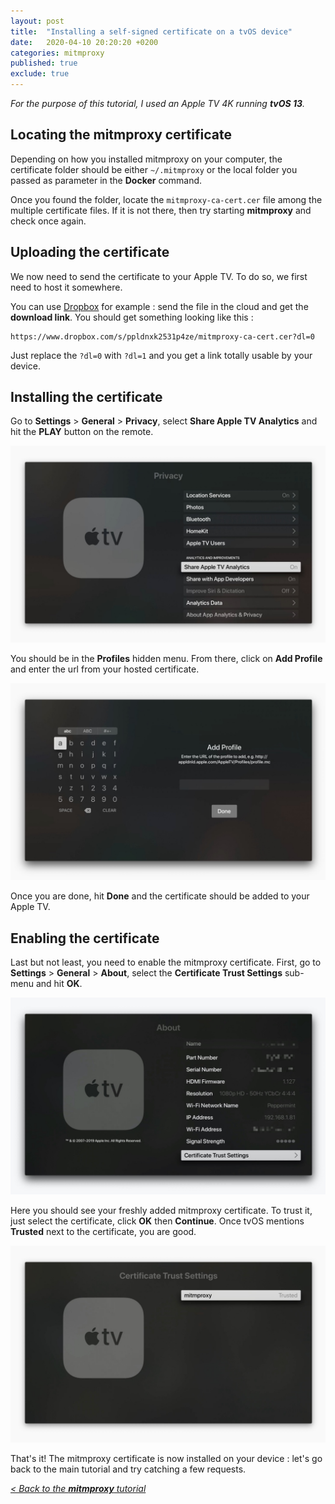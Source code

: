 ```yaml
---
layout: post
title:  "Installing a self-signed certificate on a tvOS device"
date:   2020-04-10 20:20:20 +0200
categories: mitmproxy
published: true
exclude: true
---
```


_For the purpose of this tutorial, I used an Apple TV 4K running **tvOS 13**._

## Locating the mitmproxy certificate

Depending on how you installed mitmproxy on your computer, the certificate folder should be either `~/.mitmproxy` or the local folder you passed as parameter in the **Docker** command.

Once you found the folder, locate the `mitmproxy-ca-cert.cer` file among the multiple certificate files. If it is not there, then try starting **mitmproxy** and check once again.

## Uploading the certificate

We now need to send the certificate to your Apple TV. To do so, we first need to host it somewhere.

You can use <a href="http://dropbox.com" target="_blank">Dropbox</a> for example : send the file in the cloud and get the **download link**. You should get something looking like this : 

```
https://www.dropbox.com/s/ppldnxk2531p4ze/mitmproxy-ca-cert.cer?dl=0
```

Just replace the `?dl=0` with `?dl=1` and you get a link totally usable by your device.

## Installing the certificate

Go to **Settings** > **General** > **Privacy**, select **Share Apple TV Analytics** and hit the **PLAY** button on the remote.

![Download profile](/assets/images/mitmproxy/network-settings-tvos-01.jpg)

You should be in the **Profiles** hidden menu. From there, click on **Add Profile** and enter the url from your hosted certificate.

![Download profile](/assets/images/mitmproxy/network-settings-tvos-02.jpg)

Once you are done, hit **Done** and the certificate should be added to your Apple TV.

## Enabling the certificate

Last but not least, you need to enable the mitmproxy certificate. First, go to **Settings** > **General** > **About**, select the **Certificate Trust Settings** sub-menu and hit **OK**.

![Enable certificate](/assets/images/mitmproxy/certificate-install-tvos-01.jpg)

Here you should see your freshly added mitmproxy certificate. To trust it, just select the certificate, click **OK** then **Continue**. Once tvOS mentions **Trusted** next to the certificate, you are good.

![Enable certificate](/assets/images/mitmproxy/certificate-install-tvos-02.jpg)

That's it! The mitmproxy certificate is now installed on your device : let's go back to the main tutorial and try catching a few requests.

<a href="{% post_url mitmproxy/2020-04-10-mitmproxy %}#installing-the-self-signed-certificate">_< Back to the **mitmproxy** tutorial_</a>
